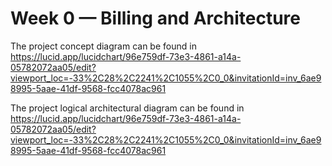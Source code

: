 # Week 0 — Billing and Architecture

The project concept diagram can be found in https://lucid.app/lucidchart/96e759df-73e3-4861-a14a-05782072aa05/edit?viewport_loc=-33%2C28%2C2241%2C1055%2C0_0&invitationId=inv_6ae98995-5aae-41df-9568-fcc4078ac961

The project logical architectural diagram can be found in https://lucid.app/lucidchart/96e759df-73e3-4861-a14a-05782072aa05/edit?viewport_loc=-33%2C28%2C2241%2C1055%2C0_0&invitationId=inv_6ae98995-5aae-41df-9568-fcc4078ac961
